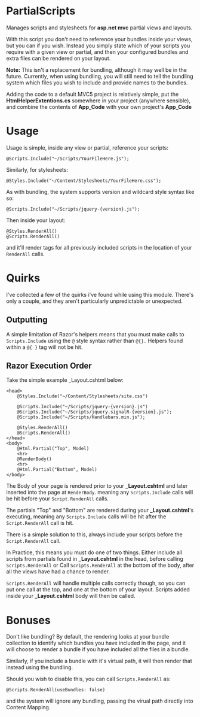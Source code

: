 PartialScripts
==============

Manages scripts and stylesheets for **asp.net mvc** partial views and layouts.

With this script you don't need to reference your bundles inside your views, but you can if you wish. Instead you simply state which of your scripts you require with a given view or partial, and then your configured bundles and extra files can be rendered on your layout.

**Note:** This isn't a replacement for bundling, although it may well be in the future. Currently, when using bundling, you will still need to tell the bundling system which files you wish to include and provide names to the bundles.

Adding the code to a default MVC5 project is relatively simple, put the **HtmlHelperExtentions.cs** somewhere in your project (anywhere sensible), and combine the contents of **App_Code** with your own project's **App_Code**

Usage
=====

Usage is simple, inside any view or partial, reference your scripts:

    @Scripts.Include("~/Scripts/YourFileHere.js");
    
Similarly, for stylesheets:

    @Styles.Include("~/Content/Stylesheets/YourFileHere.css");
    
As with bundling, the system supports version and wildcard style syntax like so:
    
    @Scripts.Include("~/Scripts/jquery-{version}.js");

Then inside your layout:

    @Styles.RenderAll()
    @Scripts.RenderAll()

and it'll render tags for all previously included scripts in the location of your `RenderAll` calls.

Quirks
======

I've collected a few of the quirks i've found while using this module. There's only a couple, and they aren't particularly unpredictable or unexpected.

Outputting
----------
A simple limitation of Razor's helpers means that you must make calls to `Scripts.Include` using the `@` style syntax rather than `@{}.` Helpers found within a `@{ }` tag will not be hit.

Razor Execution Order
---------------------

Take the simple example _Layout.cshtml below:

    <head>
        @Styles.Include("~/Content/Stylesheets/site.css")

        @Scripts.Include("~/Scripts/jquery-{version}.js")
        @Scripts.Include("~/Scripts/jquery.signalR-{version}.js");
        @Scripts.Include("~/Scripts/Handlebars.min.js");

        @Styles.RenderAll()
        @Scripts.RenderAll()
    </head>
    <body>
        @Html.Partial("Top", Model)
        <hr>
        @RenderBody()
        <hr>
        @Html.Partial("Bottom", Model)
    </body>

The Body of your page is rendered prior to your **_Layout.cshtml** and later inserted into the page at `RenderBody`. meaning any `Scripts.Include` calls will be hit before your `Script.RenderAll` calls.

The partials "Top" and "Bottom" are rendered during your **_Layout.cshtml**'s executing, meaning any `Scripts.Include` calls will be hit after the `Script.RenderAll` call is hit. 

There is a simple solution to this, always include your scripts before the `Script.RenderAll` call.

In Practice, this means you must do one of two things. Either include all scripts from partials found in **_Layout.cshtml** in the head, before calling `Scripts.RenderAll` or Call `Scripts.RenderAll` at the bottom of the body, after all the views have had a chance to render.

`Scripts.RenderAll` will handle multiple calls correctly though, so you can put one call at the top, and one at the bottom of your layout. Scripts added inside your **_Layout.cshtml** body will then be called. 

Bonuses
=======

Don't like bundling? By default, the rendering looks at your bundle collection to identify which bundles you have included in the page, and it will choose to render a bundle if you have included all the files in a bundle.

Similarly, if you include a bundle with it's virtual path, it will then render that instead using the bundling.

Should you wish to disable this, you can call `Scripts.RenderAll` as:

    @Scripts.RenderAll(useBundles: false)

and the system will ignore any bundling, passing the virual path directly into Content Mapping.
